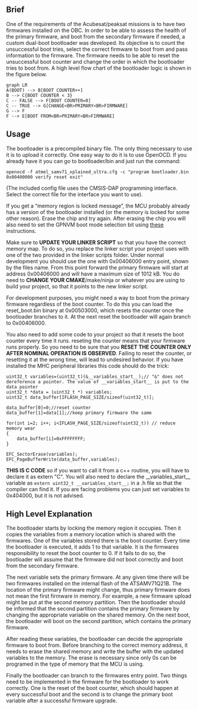 ## Brief
One of the requirements of the Acubesat/peaksat missions is to have two firmwares installed on the OBC. In order to be able to assess the health of the primary firmware, and boot from the secondary firmware if needed, a custom dual-boot bootloader was developed. Its objective is to count the unsuccessful boot tries, select the correct firmware to boot from and pass information to the firmware. The firmware needs to be able to reset the unsuccessful boot counter and change the order in which the bootloader tries to boot from.
A high level flow chart of the bootloader logic is shown in the figure below.
```mermaid
graph LR
A(BOOT) --> B[BOOT COUNTER++]
B --> C{BOOT COUNTER < 3}
C -- FALSE --> F[BOOT COUNTER=0]
C -- TRUE --> G[CHANGE<BR>PRIMARY<BR>FIRMWARE]
G --> F
F --> E[BOOT FROM<BR>PRIMARY<BR>FIRMWARE]
```

## Usage

The bootloader is a precompiled binary file. The only thing necessary to use it is to upload it correctly. One easy way to do it is to use OpenOCD. If you already have it you can go to bootloader/bin and just run the command:
```shell
openocd -f atmel_samv71_xplained_ultra.cfg -c "program bootloader.bin 0x00400000 verify reset exit"
```
(The included config file uses the CMSIS-DAP programming interface. Select the correct file for the interface you want to use).

If you get a “memory region is locked message”, the MCU probably already has a version of the bootloader installed (or the memory is locked for some other reason). Erase the chip and try again. After erasing the chip you will also need to set the GPNVM boot mode selection bit using [these](https://gitlab.com/acubesat/software-management/-/wikis/ATSAM/Running-code-on-an-ATSAMV71Q21B-for-the-first-time) instructions.

Make sure to **UPDATE YOUR LINKER SCRIPT** so that you have the correct memory map. To do so, you replace the linker script your project uses with one of the two provided in the linker scripts folder. Under normal development you should use the one with 0x00406000 entry point, shown by the files name. From this point forward the primary firmware will start at address 0x00406000 and will have a maximum size of 1012 kB.
You do need to **CHANGE YOUR CMAKE**/make/ninja or whatever you are using to build your project, so that it points to the new linker script.

For development purposes, you might need a way to boot from the primary firmware regardless of the boot counter. To do this you can load the reset_boot.bin binary at 0x00503000, which resets the counter once the bootloader branches to it. At the next reset the bootloader will again branch to 0x00406000.

You also need to add some code to your project so that it resets the boot counter every time it runs. reseting the counter means that your firmware runs properly. So you need to be sure that you **RESET THE COUNTER ONLY AFTER NOMINAL OPERATION IS OBSERVED**. Failing to reset the counter, or resetting it at the wrong time, will lead to undesired behavior. If you have installed the MHC peripheral libraries this code should do the trick:
```shell
uint32_t variables=(uint32_t)(&__variables_start__);// "&" does not dereference a pointer. The value of __variables_start__ is put to the data pointer  
uint32_t *data = (uint32_t *) variables;  
uint32_t data_buffer[IFLASH_PAGE_SIZE/sizeof(uint32_t)];  

data_buffer[0]=0;//reset counter  
data_buffer[1]=data[1];//keep primary firmware the same  

for(int i=2; i++; i<IFLASH_PAGE_SIZE/sizeof(uint32_t)) // reduce memory wear  
{  
    data_buffer[i]=0xFFFFFFFF;  
}  

EFC_SectorErase(variables);  
EFC_PageBufferWrite(data_buffer,variables);
```
**THIS IS C CODE** so if you want to call it from a c++ routine, you will have to declare it as extern "C". You will also need to declare the \_\_variables_start\_\_ variable as ```extern uint32_t __variables_start__;``` in a .h file so that the compiler can find it. If you are facing problems you can just set variables to 0x404000, but it is not advised.

## High Level Explanation
The bootloader starts by locking the memory region it occupies. Then it copies the variables from a memory location which is shared with the firmwares. One of the variables stored there is the boot counter. Every time the bootloader is executed, it adds 1 to that variable. It is the firmwares responsibility to reset the boot counter to 0. If it fails to do so, the bootloader will assume that the firmware did not boot correctly and boot from the secondary firmware.

The next variable sets the primary firmware. At any given time there will be two firmwares installed on the internal flash of the ATSAMV71Q21B. The location of the primary firmware might change, thus primary firmware does not mean the first firmware in memory. For example, a new firmware upload might be put at the second memory partition. Then the bootloader should be informed that the second partition contains the primary firmware by changing the appropriate variable on the shared memory. On the next boot, the bootloader will boot on the second partition, which contains the primary firmware.

After reading these variables, the bootloader can decide the appropriate firmware to boot from. Before branching to the correct memory address, it needs to erase the shared memory and write the buffer with the updated variables to the memory. The erase is necessary since only 0s can be programed in the type of memory that the MCU is using.

Finally the bootloader can branch to the firmwares entry point. Two things need to be implemented in the firmware for the bootloader to work correctly. One is the reset of the boot counter, which should happen at every successful boot and the second is to change the primary boot variable after a successful firmware upgrade.
